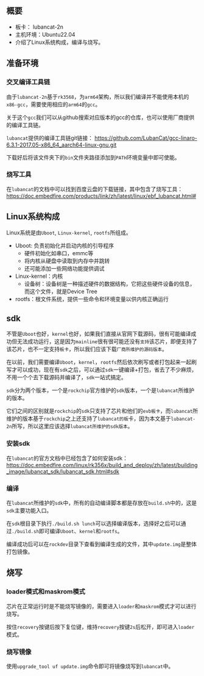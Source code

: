 ## 概要
- 板卡： lubancat-2n
- 主机环境：Ubuntu22.04
- 介绍了Linux系统构成，编译与烧写。

## 准备环境

### 交叉编译工具链

由于`lubancat-2n`基于`rk3568`，为`arm64`架构，所以我们编译并不能使用本机的`x86-gcc`，需要使用相应的`arm64`的`gcc`。

关于这个`gcc`我们可以从github搜索对应版本的gcc的仓库，也可以使用厂商提供的编译工具链。

`lubancat`提供的编译工具链git链接：
https://github.com/LubanCat/gcc-linaro-6.3.1-2017.05-x86_64_aarch64-linux-gnu.git

下载好后将该文件夹下的`bin`文件夹路径添加到`PATH`环境变量中即可使能。

### 烧写工具

在`lubancat`的文档中可以找到百度云盘的下载链接，其中包含了烧写工具：https://doc.embedfire.com/products/link/zh/latest/linux/ebf_lubancat.html#

## Linux系统构成

Linux系统是由`Uboot`, `Linux-kernel`, `rootfs`所组成。

- Uboot: 负责初始化并启动内核的引导程序
	- 硬件初始化如串口，emmc等
	- 将内核从硬盘中读取到内存中并跳转
	- 还可能添加一些网络功能提供调试
- Linux-kernel：内核
	- 设备树：设备树是一种描述硬件的数据结构，它把这些硬件设备的信息，而这个文件，就是Device Tree
- rootfs：根文件系统，提供一些命令和环境变量以供内核正确运行
	
## sdk
不管是`Uboot`也好，`kernel`也好，如果我们直接从官网下载源码，很有可能编译成功但无法成功运行，这是因为`mainline`很有很可能还没有`支持`该芯片，即便支持了该芯片，也不一定支持`板卡`，所以我们应该下载`厂商所维护的源码版本`。

在以前，我们需要编译`Uboot`，`kernel`，`rootfs`然后依次刷写或者打包起来一起刷写才可以成功，现在有`sdk`之后，可以通过`sdk`一键编译+打包，省去了不少麻烦，不用一个个去下载源码并编译了，`sdk`一站式搞定。

`sdk`分为两个版本，一个是`rockchip`官方维护的`sdk`版本，一个是`lubancat`所维护的版本。

它们之间的区别就是`rockchip`的`sdk`只支持了芯片和他们的`evb板卡`，而`lubancat`所维护的版本基于`rockchip`之上还支持了`lubancat的板`卡，因为本文基于`lubancat-2n`所写，所以这里应该选择`lubancat所维护的sdk版本`。

### 安装sdk

在`lubancat`的官方文档中已经包含了如何安装sdk：https://doc.embedfire.com/linux/rk356x/build_and_deploy/zh/latest/building_image/lubancat_sdk/lubancat_sdk.html#sdk

### 编译
在`lubancat`所维护的`sdk`中，所有的自动编译脚本都是存放在`build.sh`中的，这是`sdk`主要功能入口。

在`sdk`根目录下执行`./build.sh lunch`可以选择编译版本，选择好之后可以通过`./build.sh`即可编译`Uboot`、`kernel`和`rootfs`。

编译成功后可以在`rockdev`目录下查看到编译生成的文件，其中`update.img`是整体打包镜像。

## 烧写

### loader模式和maskrom模式

芯片在正常运行时是不能烧写镜像的，需要进入`loader`和`maskrom`模式才可以进行烧写。

按住`recovery`按键后按下复位键，维持`recovery`按键`2s`后松开，即可进入`loader`模式。

### 烧写镜像

使用`upgrade_tool uf update.img`命令即可将镜像烧写到`lubancat`中。

